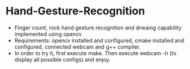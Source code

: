 # Hand-Gesture-Recognition
- Finger count, rock hand gesture recognition and drwaing capability implemented using opencv
- Requirements: opencv installed and configured, cmake installed and configured, connected webcam and g++ compiler. 
- In order to try it, first execute make. Then execute webcam -h (to display all possible configs) and enjoy.
